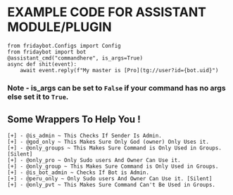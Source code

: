 # EXAMPLE CODE FOR ASSISTANT MODULE/PLUGIN

```python3
from fridaybot.Configs import Config
from fridaybot import bot
@assistant_cmd("commandhere", is_args=True)
async def shit(event):
    await event.reply(f"My master is [Pro](tg://user?id={bot.uid}")
```
### Note - is_args can be set to `False` if your command has no args else set it to `True`.
## Some Wrappers To Help You ! 
```
[+] - @is_admin ~ This Checks If Sender Is Admin.
[+] - @god_only ~ This Makes Sure Only God (owner) Only Uses it.
[+] - @only_groups ~ This Makes Sure Command is Only Used in Groups. [Silent]
[+] - @only_pro ~ Only Sudo users And Owner Can Use it.
[+] - @only_group ~ This Makes Sure Command is Only Used in Groups.
[+] - @is_bot_admin ~ Checks If Bot is Admin.
[+] - @peru_only ~ Only Sudo users And Owner Can Use it. [Silent]
[+] - @only_pvt ~ This Makes Sure Command Can't Be Used in Groups.
```
